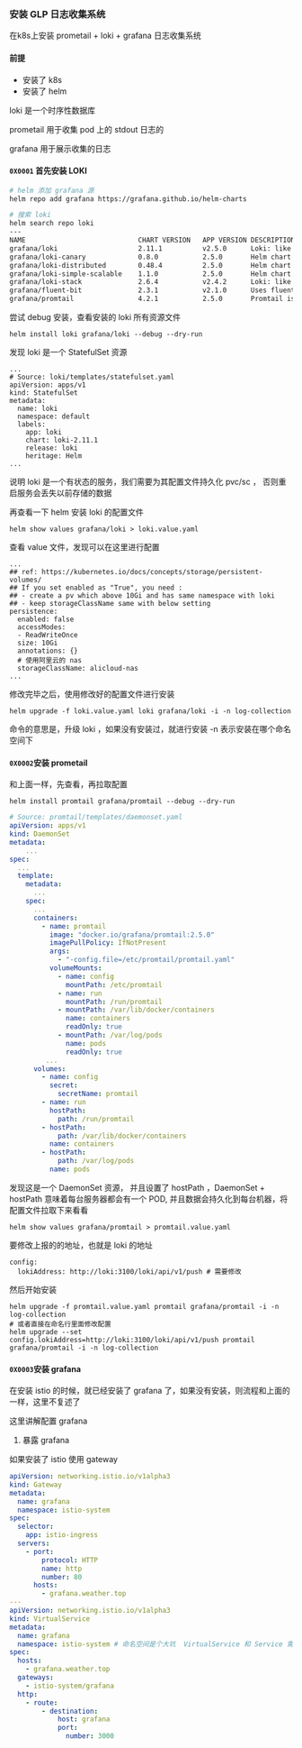 ### 安装 GLP 日志收集系统

在k8s上安装 prometail + loki + grafana 日志收集系统

#### 前提

* 安装了 k8s 
* 安装了 helm

loki 是一个时序性数据库

prometail 用于收集 pod 上的 stdout 日志的

grafana 用于展示收集的日志

#### `0X0001` 首先安装 LOKI

```bash
# helm 添加 grafana 源
helm repo add grafana https://grafana.github.io/helm-charts

# 搜索 loki
helm search repo loki
---
NAME                        	CHART VERSION	APP VERSION	DESCRIPTION                                       
grafana/loki                	2.11.1       	v2.5.0     	Loki: like Prometheus, but for logs.              
grafana/loki-canary         	0.8.0        	2.5.0      	Helm chart for Grafana Loki Canary                
grafana/loki-distributed    	0.48.4       	2.5.0      	Helm chart for Grafana Loki in microservices mode 
grafana/loki-simple-scalable	1.1.0        	2.5.0      	Helm chart for Grafana Loki in simple, scalable...
grafana/loki-stack          	2.6.4        	v2.4.2     	Loki: like Prometheus, but for logs.              
grafana/fluent-bit          	2.3.1        	v2.1.0     	Uses fluent-bit Loki go plugin for gathering lo...
grafana/promtail            	4.2.1        	2.5.0      	Promtail is an agent which ships the contents o...
```

尝试 debug 安装，查看安装的 loki 所有资源文件

```
helm install loki grafana/loki --debug --dry-run
```

发现 loki 是一个 StatefulSet 资源

```
...
# Source: loki/templates/statefulset.yaml
apiVersion: apps/v1
kind: StatefulSet
metadata:
  name: loki
  namespace: default
  labels:
    app: loki
    chart: loki-2.11.1
    release: loki
    heritage: Helm
...
```

说明 loki 是一个有状态的服务，我们需要为其配置文件持久化 pvc/sc ， 否则重启服务会丢失以前存储的数据

再查看一下 helm 安装 loki 的配置文件

```
helm show values grafana/loki > loki.value.yaml
```

查看 value 文件，发现可以在这里进行配置

```
...
## ref: https://kubernetes.io/docs/concepts/storage/persistent-volumes/
## If you set enabled as "True", you need :
## - create a pv which above 10Gi and has same namespace with loki
## - keep storageClassName same with below setting
persistence:
  enabled: false
  accessModes:
  - ReadWriteOnce
  size: 10Gi
  annotations: {}
  # 使用阿里云的 nas 
  storageClassName: alicloud-nas
...
```

修改完毕之后，使用修改好的配置文件进行安装

```
helm upgrade -f loki.value.yaml loki grafana/loki -i -n log-collection
```

命令的意思是，升级 loki ，如果没有安装过，就进行安装 -n 表示安装在哪个命名空间下

#### `0X0002`安装 prometail

和上面一样，先查看，再拉取配置

```
helm install promtail grafana/promtail --debug --dry-run
```

```yaml
# Source: promtail/templates/daemonset.yaml
apiVersion: apps/v1
kind: DaemonSet
metadata:
	...
spec:
  ...
  template:
    metadata:
      ...
    spec:
	  ...
      containers:
        - name: promtail
          image: "docker.io/grafana/promtail:2.5.0"
          imagePullPolicy: IfNotPresent
          args:
            - "-config.file=/etc/promtail/promtail.yaml"
          volumeMounts:
            - name: config
              mountPath: /etc/promtail
            - name: run
              mountPath: /run/promtail
            - mountPath: /var/lib/docker/containers
              name: containers
              readOnly: true
            - mountPath: /var/log/pods
              name: pods
              readOnly: true
         ...
      volumes:
        - name: config
          secret:
            secretName: promtail
        - name: run
          hostPath:
            path: /run/promtail
        - hostPath:
            path: /var/lib/docker/containers
          name: containers
        - hostPath:
            path: /var/log/pods
          name: pods
```

发现这是一个 DaemonSet 资源， 并且设置了 hostPath ，DaemonSet  + hostPath 意味着每台服务器都会有一个 POD, 并且数据会持久化到每台机器，将配置文件拉取下来看看

```
helm show values grafana/promtail > promtail.value.yaml
```

要修改上报的的地址，也就是 loki 的地址

```
config:
  lokiAddress: http://loki:3100/loki/api/v1/push # 需要修改
```

然后开始安装

```
helm upgrade -f promtail.value.yaml promtail grafana/promtail -i -n log-collection
# 或者直接在命名行里面修改配置
helm upgrade --set config.lokiAddress=http://loki:3100/loki/api/v1/push promtail grafana/promtail -i -n log-collection
```

#### `0X0003`安装 grafana

在安装 istio 的时候，就已经安装了 grafana 了，如果没有安装，则流程和上面的一样，这里不复述了

这里讲解配置 grafana

1. 暴露 grafana

如果安装了 istio 使用 gateway

```yaml
apiVersion: networking.istio.io/v1alpha3
kind: Gateway
metadata:
  name: grafana
  namespace: istio-system
spec:
  selector:
    app: istio-ingress
  servers:
    - port:
        protocol: HTTP
        name: http
        number: 80
      hosts:
        - grafana.weather.top
---
apiVersion: networking.istio.io/v1alpha3
kind: VirtualService
metadata:
  name: grafana
  namespace: istio-system # 命名空间是个大坑  VirtualService 和 Service 需要放在同一个命名空间里面
spec:
  hosts:
    - grafana.weather.top
  gateways:
    - istio-system/grafana
  http:
    - route:
        - destination:
            host: grafana
            port:
              number: 3000
